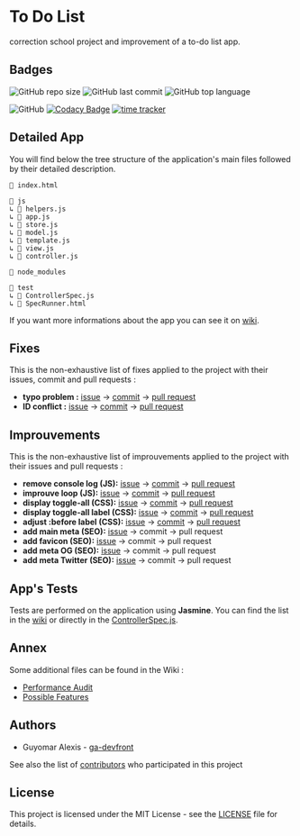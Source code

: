 # To Do List
correction school project and improvement of a to-do list app.

## Badges
![GitHub repo size](https://img.shields.io/github/repo-size/ga-devfront/To-Do-List)
![GitHub last commit](https://img.shields.io/github/last-commit/ga-devfront/To-Do-List)
![GitHub top language](https://img.shields.io/github/languages/top/ga-devfront/To-Do-List)

![GitHub](https://img.shields.io/github/license/ga-devfront/To-Do-List)
[![Codacy Badge](https://api.codacy.com/project/badge/Grade/97f077c5858a4ca99ce973e1868966c9)](https://www.codacy.com/manual/ga-devfront/To-Do-List?utm_source=github.com&amp;utm_medium=referral&amp;utm_content=ga-devfront/To-Do-List&amp;utm_campaign=Badge_Grade)
[![time tracker](https://wakatime.com/badge/github/ga-devfront/To-Do-List.svg)](https://wakatime.com/badge/github/ga-devfront/To-Do-List)

## Detailed App
You will find below the tree structure of the application's main files 
followed by their detailed description. 

```
📄 index.html

📁 js
↳ 📄 helpers.js
↳ 📄 app.js
↳ 📄 store.js
↳ 📄 model.js
↳ 📄 template.js
↳ 📄 view.js
↳ 📄 controller.js

📁 node_modules

📁 test
↳ 📄 ControllerSpec.js
↳ 📄 SpecRunner.html
```
If you want more informations about the app you can see it on [wiki]([wiki/Detailed-App](https://github.com/ga-devfront/To-Do-List/wiki/Detailed-App)).

## Fixes
This is the non-exhaustive list of fixes applied to the project with their issues, commit and pull requests :
- **typo problem :** [issue](https://github.com/ga-devfront/To-Do-List/issues/4) → [commit](https://github.com/ga-devfront/To-Do-List/commit/123f7e321338e34de983cd545dbc03f233aed4cc) → [pull request](https://github.com/ga-devfront/To-Do-List/pull/6)
- **ID conflict :** [issue](https://github.com/ga-devfront/To-Do-List/issues/4) → [commit](https://github.com/ga-devfront/To-Do-List/commit/778317f5d67faa0a27408b7ecc7517f95d4e457f) → [pull request](https://github.com/ga-devfront/To-Do-List/pull/6)

## Improuvements
This is the non-exhaustive list of improuvements applied to the project with their issues and pull requests :
- **remove console log (JS):** [issue](https://github.com/ga-devfront/To-Do-List/issues/9) → [commit](https://github.com/ga-devfront/To-Do-List/commit/b106cf30079eb86e291c0d8c802efb0010fb6f2a) → [pull request](https://github.com/ga-devfront/To-Do-List/pull/11)
- **improuve loop (JS):** [issue](https://github.com/ga-devfront/To-Do-List/issues/9) → [commit](https://github.com/ga-devfront/To-Do-List/commit/3e3fccaf4a795d8c3f20986ceeec8b229e61774e) → [pull request](https://github.com/ga-devfront/To-Do-List/pull/11)
- **display toggle-all (CSS):** [issue](https://github.com/ga-devfront/To-Do-List/issues/14) → [commit](https://github.com/ga-devfront/To-Do-List/pull/15/commits/a8150e44aab6ce5e06ca55a48374e1951595658c) → [pull request](https://github.com/ga-devfront/To-Do-List/pull/15)
- **display toggle-all label (CSS):** [issue](https://github.com/ga-devfront/To-Do-List/issues/14) → [commit](https://github.com/ga-devfront/To-Do-List/pull/15/commits/3ec5ef1fe988956cbfee4c1bb1b678cb9a46aaa6) → [pull request](https://github.com/ga-devfront/To-Do-List/pull/15)
- **adjust :before label (CSS):** [issue](https://github.com/ga-devfront/To-Do-List/issues/14) → [commit](https://github.com/ga-devfront/To-Do-List/pull/15/commits/01c4c6285ce9226a564fa9099a981220d7fa44f7) → [pull request](https://github.com/ga-devfront/To-Do-List/pull/15)
- **add main meta (SEO):** [issue](https://github.com/ga-devfront/To-Do-List/issues/16) → commit → pull request
- **add favicon (SEO):** [issue](https://github.com/ga-devfront/To-Do-List/issues/16) → commit → pull request
- **add meta OG (SEO):** [issue](https://github.com/ga-devfront/To-Do-List/issues/16) → commit → pull request
- **add meta Twitter (SEO):** [issue](https://github.com/ga-devfront/To-Do-List/issues/16) → commit → pull request

## App's Tests
Tests are performed on the application using **Jasmine**. You can find the list in the [wiki](https://github.com/ga-devfront/To-Do-List/wiki/App's-tests) or directly in the [ControllerSpec.js](test/ControllerSpec.js).

## Annex
Some additional files can be found in the Wiki :
- [Performance Audit](https://github.com/ga-devfront/To-Do-List/wiki/Performance-Audit)
- [Possible Features](https://github.com/ga-devfront/To-Do-List/wiki/Possible-Features)

## Authors
- Guyomar Alexis - [ga-devfront](https://github.com/ga-devfront/)

See also the list of [contributors](https://github.com/ga-devfront/To-Do-List/graphs/contributors) who participated in this project

## License
This project is licensed under the MIT License - see the [LICENSE](LICENSE) file for details.
